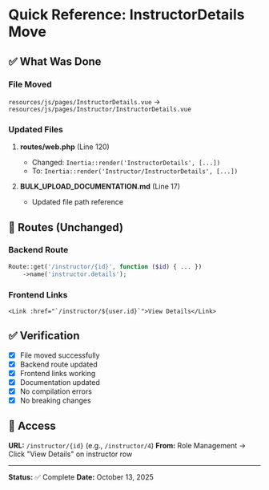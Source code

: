 # Quick Reference: InstructorDetails Move

## ✅ What Was Done

### File Moved
`resources/js/pages/InstructorDetails.vue` → `resources/js/pages/Instructor/InstructorDetails.vue`

### Updated Files
1. **routes/web.php** (Line 120)
   - Changed: `Inertia::render('InstructorDetails', [...])`
   - To: `Inertia::render('Instructor/InstructorDetails', [...])`

2. **BULK_UPLOAD_DOCUMENTATION.md** (Line 17)
   - Updated file path reference

## 🎯 Routes (Unchanged)

### Backend Route
```php
Route::get('/instructor/{id}', function ($id) { ... })
    ->name('instructor.details');
```

### Frontend Links
```vue
<Link :href="`/instructor/${user.id}`">View Details</Link>
```

## ✅ Verification

- [x] File moved successfully
- [x] Backend route updated
- [x] Frontend links working
- [x] Documentation updated
- [x] No compilation errors
- [x] No breaking changes

## 📍 Access

**URL:** `/instructor/{id}` (e.g., `/instructor/4`)
**From:** Role Management → Click "View Details" on instructor row

---

**Status:** ✅ Complete
**Date:** October 13, 2025
